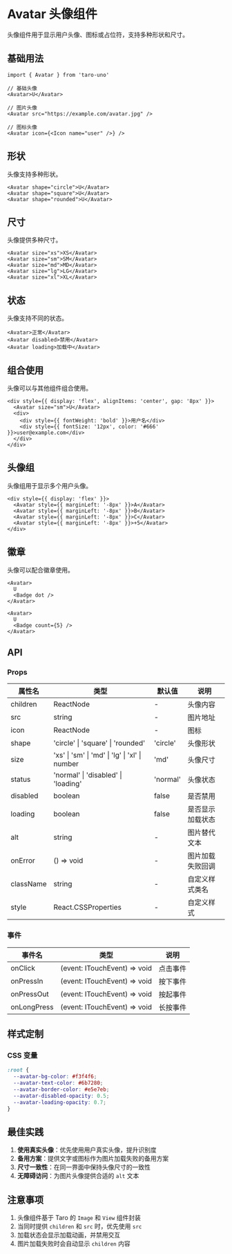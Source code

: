 # Avatar 头像组件

头像组件用于显示用户头像、图标或占位符，支持多种形状和尺寸。

## 基础用法

```tsx
import { Avatar } from 'taro-uno'

// 基础头像
<Avatar>U</Avatar>

// 图片头像
<Avatar src="https://example.com/avatar.jpg" />

// 图标头像
<Avatar icon={<Icon name="user" />} />
```

## 形状

头像支持多种形状。

```tsx
<Avatar shape="circle">U</Avatar>
<Avatar shape="square">U</Avatar>
<Avatar shape="rounded">U</Avatar>
```

## 尺寸

头像提供多种尺寸。

```tsx
<Avatar size="xs">XS</Avatar>
<Avatar size="sm">SM</Avatar>
<Avatar size="md">MD</Avatar>
<Avatar size="lg">LG</Avatar>
<Avatar size="xl">XL</Avatar>
```

## 状态

头像支持不同的状态。

```tsx
<Avatar>正常</Avatar>
<Avatar disabled>禁用</Avatar>
<Avatar loading>加载中</Avatar>
```

## 组合使用

头像可以与其他组件组合使用。

```tsx
<div style={{ display: 'flex', alignItems: 'center', gap: '8px' }}>
  <Avatar size="sm">U</Avatar>
  <div>
    <div style={{ fontWeight: 'bold' }}>用户名</div>
    <div style={{ fontSize: '12px', color: '#666' }}>user@example.com</div>
  </div>
</div>
```

## 头像组

头像组用于显示多个用户头像。

```tsx
<div style={{ display: 'flex' }}>
  <Avatar style={{ marginLeft: '-8px' }}>A</Avatar>
  <Avatar style={{ marginLeft: '-8px' }}>B</Avatar>
  <Avatar style={{ marginLeft: '-8px' }}>C</Avatar>
  <Avatar style={{ marginLeft: '-8px' }}>+5</Avatar>
</div>
```

## 徽章

头像可以配合徽章使用。

```tsx
<Avatar>
  U
  <Badge dot />
</Avatar>

<Avatar>
  U
  <Badge count={5} />
</Avatar>
```

## API

### Props

| 属性名 | 类型 | 默认值 | 说明 |
|--------|------|--------|------|
| children | ReactNode | - | 头像内容 |
| src | string | - | 图片地址 |
| icon | ReactNode | - | 图标 |
| shape | 'circle' \| 'square' \| 'rounded' | 'circle' | 头像形状 |
| size | 'xs' \| 'sm' \| 'md' \| 'lg' \| 'xl' \| number | 'md' | 头像尺寸 |
| status | 'normal' \| 'disabled' \| 'loading' | 'normal' | 头像状态 |
| disabled | boolean | false | 是否禁用 |
| loading | boolean | false | 是否显示加载状态 |
| alt | string | - | 图片替代文本 |
| onError | () => void | - | 图片加载失败回调 |
| className | string | - | 自定义样式类名 |
| style | React.CSSProperties | - | 自定义样式 |

### 事件

| 事件名 | 类型 | 说明 |
|--------|------|------|
| onClick | (event: ITouchEvent) => void | 点击事件 |
| onPressIn | (event: ITouchEvent) => void | 按下事件 |
| onPressOut | (event: ITouchEvent) => void | 按起事件 |
| onLongPress | (event: ITouchEvent) => void | 长按事件 |

## 样式定制

### CSS 变量

```css
:root {
  --avatar-bg-color: #f3f4f6;
  --avatar-text-color: #6b7280;
  --avatar-border-color: #e5e7eb;
  --avatar-disabled-opacity: 0.5;
  --avatar-loading-opacity: 0.7;
}
```

## 最佳实践

1. **使用真实头像**：优先使用用户真实头像，提升识别度
2. **备用方案**：提供文字或图标作为图片加载失败的备用方案
3. **尺寸一致性**：在同一界面中保持头像尺寸的一致性
4. **无障碍访问**：为图片头像提供合适的 `alt` 文本

## 注意事项

1. 头像组件基于 Taro 的 `Image` 和 `View` 组件封装
2. 当同时提供 `children` 和 `src` 时，优先使用 `src`
3. 加载状态会显示加载动画，并禁用交互
4. 图片加载失败时会自动显示 `children` 内容